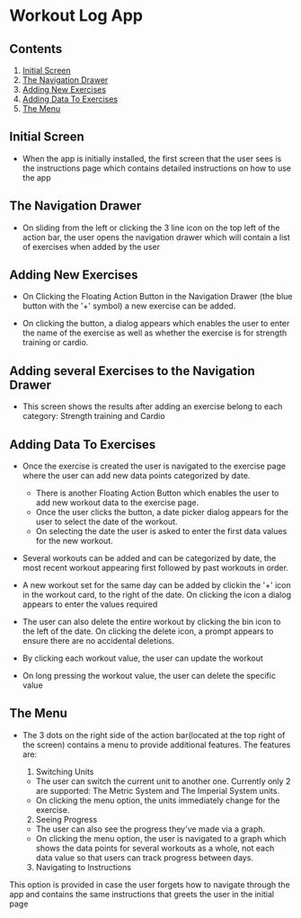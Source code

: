 # Workout Log App
## Contents
1. [Initial Screen](https://github.com/abhisheksv94/Workout-Diary/new/master#initial-screen)
2. [The Navigation Drawer](https://github.com/abhisheksv94/Workout-Diary/new/master#the-navigation-drawer)
3. [Adding New Exercises](https://github.com/abhisheksv94/Workout-Diary/new/master#adding-new-exercises)
4. [Adding Data To Exercises](https://github.com/abhisheksv94/Workout-Diary/new/master#adding-data-to-exercises)
5. [The Menu](https://github.com/abhisheksv94/Workout-Diary/new/master#the-menu)
## Initial Screen
- When the app is initially installed, the first screen that the user sees is the instructions page which contains detailed instructions on how to use the app
## The Navigation Drawer
- On sliding from the left or clicking the 3 line icon on the top left of the action bar, the user opens the navigation drawer which will contain a list of exercises when added by the user
## Adding New Exercises
- On Clicking the Floating Action Button in the Navigation Drawer (the blue button with the '+' symbol) a new exercise can be added.

- On clicking the button, a dialog appears which enables the user to enter the name of the exercise as well as whether the exercise is for strength training or cardio.
## Adding several Exercises to the Navigation Drawer



- This screen shows the results after adding an exercise belong to each category: Strength training and Cardio

## Adding Data To Exercises


- Once the exercise is created the user is navigated to the exercise page where the user can add new data points categorized by date. 
  - There is another Floating Action Button which enables the user to add new workout data to the exercise page. 
  - Once the user clicks the button, a date picker dialog appears for the user to select the date of the workout. 
  - On selecting the date the user is asked to enter the first data values for the new workout.



- Several workouts can be added and can be categorized by date, the most recent workout appearing first followed by past workouts in order.


- A new workout set for the same day can be added by clickin the '+' icon in the workout card, to the right of the date. On clicking the icon a dialog appears to enter the values required




- The user can also delete the entire workout by clicking the bin icon to the left of the date. On clicking the delete icon, a prompt appears to ensure there are no accidental deletions.



- By clicking each workout value, the user can update the workout 


- On long pressing the workout value, the user can delete the specific value



## The Menu

- The 3 dots on the right side of the action bar(located at the top right of the screen) contains a menu to provide additional features. The features are: 

  1. Switching Units
  
  
  - The user can switch the current unit to another one. Currently only 2 are supported: The Metric System and The Imperial System units. 
  - On clicking the menu option, the units immediately change for the exercise.

  2. Seeing Progress 
  
  
  - The user can also see the progress they've made via a graph. 
  - On clicking the menu option, the user is navigated to a graph which shows the data points for several workouts as a whole, not each data value so that users can track progress between days. 

  3. Navigating to Instructions
 
 
 This option is provided in case the user forgets how to navigate through the app and contains the same instructions that greets the user in the initial page
